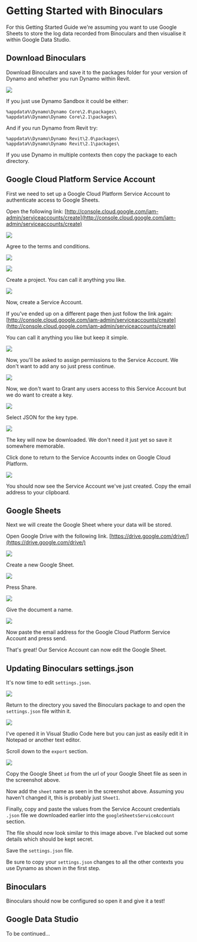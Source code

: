 # Getting Started with Binoculars

For this Getting Started Guide we're assuming you want to use Google Sheets to store the log data recorded from Binoculars and then visualise it within Google Data Studio.

## Download Binoculars

Download Binoculars and save it to the packages folder for your version of Dynamo and whether you run Dynamo within Revit.

![](Images/getting-started/50%/14-package-settings.png)

If you just use Dynamo Sandbox it could be either:
```
%appdata%\Dynamo\Dynamo Core\2.0\packages\
%appdata%\Dynamo\Dynamo Core\2.1\packages\
```

And if you run Dynamo from Revit try:
```
%appdata%\Dynamo\Dynamo Revit\2.0\packages\
%appdata%\Dynamo\Dynamo Revit\2.1\packages\
```

If you use Dynamo in multiple contexts then copy the package to each directory.

## Google Cloud Platform Service Account

First we need to set up a Google Cloud Platform Service Account to authenticate access to Google Sheets.

Open the following link:
[http://console.cloud.google.com/iam-admin/serviceaccounts/create](http://console.cloud.google.com/iam-admin/serviceaccounts/create)

![](Images/getting-started/50%/01-cloud-terms.png)

Agree to the terms and conditions.

![](Images/getting-started/50%/02-cloud-create-project.png)

![](Images/getting-started/50%/03-cloud-new-project.png)

Create a project. You can call it anything you like.

![](Images/getting-started/50%/04-cloud-create-service-account.png)

Now, create a Service Account.

If you've ended up on a different page then just follow the link again:
[http://console.cloud.google.com/iam-admin/serviceaccounts/create](http://console.cloud.google.com/iam-admin/serviceaccounts/create)

You can call it anything you like but keep it simple.

![](Images/getting-started/50%/05-cloud-service-account-permissions.png)

Now, you'll be asked to assign permissions to the Service Account. We don't want to add any so just press continue.

![](Images/getting-started/50%/06-cloud-service-account-grant.png)

Now, we don't want to Grant any users access to this Service Account but we do want to create a key.

![](Images/getting-started/50%/07-cloud-service-account-key.png)

Select JSON for the key type.

![](Images/getting-started/50%/08-cloud-service-account-key-dl.png)

The key will now be downloaded. We don't need it just yet so save it somewhere memorable.

Click done to return to the Service Accounts index on Google Cloud Platform.

![](Images/getting-started/50%/09-cloud-service-account-email.png)

You should now see the Service Account we've just created. Copy the email address to your clipboard.

## Google Sheets

Next we will create the Google Sheet where your data will be stored.

Open Google Drive with the following link.
[https://drive.google.com/drive/](https://drive.google.com/drive/)

![](Images/getting-started/50%/10-drive-new.png)

Create a new Google Sheet.

![](Images/getting-started/50%/11-sheets-share.png)

Press Share.

![](Images/getting-started/50%/12-sheets-name.png)

Give the document a name.

![](Images/getting-started/50%/13-sheets-email.png)

Now paste the email address for the Google Cloud Platform Service Account and press send.

That's great! Our Service Account can now edit the Google Sheet.

## Updating Binoculars settings.json

It's now time to edit `settings.json`.

![](Images/getting-started/50%/14-package-settings.png)

Return to the directory you saved the Binoculars package to and open the `settings.json` file within it.

![](Images/getting-started/50%/15-settings-default.png)

I've opened it in Visual Studio Code here but you can just as easily edit it in Notepad or another text editor.

Scroll down to the `export` section.

![](Images/getting-started/50%/16-settings-updated.png)

Copy the Google Sheet `id` from the url of your Google Sheet file as seen in the screenshot above. 

Now add the `sheet` name as seen in the screenshot above. Assuming you haven't changed it, this is probably just `Sheet1`.

Finally, copy and paste the values from the Service Account credentials `.json` file we downloaded earlier into the `googleSheetsServiceAccount` section.

The file should now look similar to this image above. I've blacked out some details which should be kept secret.

Save the `settings.json` file.

Be sure to copy your `settings.json` changes to all the other contexts you use Dynamo as shown in the first step.

## Binoculars

Binoculars should now be configured so open it and give it a test!

## Google Data Studio

To be continued...